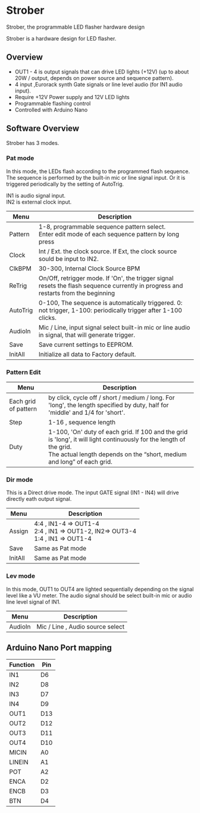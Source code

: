 # Strober
Strober, the programmable LED flasher hardware design


Strober is a hardware design for LED flasher.

## Overview

* OUT1 - 4 is output signals that can drive LED lights (+12V) (up to about 20W / output, depends on power source and sequence pattern).
* 4 input ,Eurorack synth Gate signals or line level audio (for IN1 audio input).
* Require +12V Power supply and 12V LED lights
* Programmable flashing control
* Controlled with Arduino Nano

## Software Overview

Strober has 3 modes.

### Pat mode
 
In this mode, the LEDs flash according to the programmed flash sequence.
The sequence is performed by the built-in mic or line signal input. Or it is triggered periodically by the setting of AutoTrig.

IN1 is audio signal input.  
IN2 is external clock input.

|Menu      | Description                      |
|----------|----------------------------------|
| Pattern  | 1-8, programmable sequence pattern select.<br/>Enter edit mode of each sequence pattern by long press |
| Clock    | Int / Ext. the clock source. If Ext, the clock source sould be input to IN2.
| ClkBPM   | 30-300, Internal Clock Source BPM |
| ReTrig   | On/Off, retrigger mode. If 'On', the trigger signal resets the flash sequence currently in progress and restarts from the beginning|
|AutoTrig  | 0-100, The sequence is automatically triggered. 0: not trigger, 1-100: periodically trigger after 1-100 clicks.|
|AudioIn   | Mic / Line, input signal select built-in mic or line audio in signal, that will generate trigger.|
|Save  | Save current settings to EEPROM.|
|InitAll | Initialize all data to Factory default.|

### Pattern Edit
|Menu      |  Description                        |
|----------|-------------------------------------|
|Each grid of pattern | by click, cycle off / short / medium / long. For 'long', the length specified by duty, half for 'middle' and 1/4 for 'short'.|
| Step    | 1-16 , sequence length |
| Duty     | 1-100, 'On' duty of each grid.  If 100 and the grid is 'long', it will light continuously for the length of the grid.<br/>The actual length depends on the “short, medium and long” of each grid.|


### Dir mode

This is a Direct drive mode. The input GATE signal (IN1 - IN4) will drive directly eath output signal.

|Menu       |  Description                    |
|-----------|---------------------------------|
| Assign    | 4:4 , IN1-4 => OUT1-4<br/>2:4 , IN1 => OUT1-2, IN2=> OUT3-4<br/>1:4 , IN1 => OUT1-4|
| Save      | Same as Pat mode|
| InitAll   | Same as Pat mode|

### Lev mode

In this mode, OUT1 to OUT4 are lighted sequentially depending on the signal level like a VU meter. The audio signal should be select built-in mic or audio line level signal of IN1.

|Menu       | Description                     |
|-----------|---------------------------------|
| AudioIn   | Mic / Line , Audio source select|


## Arduino Nano Port mapping

| Function | Pin    |
|----------|--------|
|   IN1    |   D6   |
|   IN2    |   D8   |
|   IN3    |   D7   |
|   IN4    |   D9   |
|   OUT1   |   D13  |
|   OUT2   |   D12  |
|   OUT3   |   D11  |
|   OUT4   |   D10  |
|   MICIN  |   A0   |
|   LINEIN |   A1   |
|   POT    |   A2   |
|   ENCA   |   D2   |
|   ENCB   |   D3   |
|   BTN    |   D4   |


